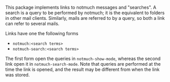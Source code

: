 This package implements links to notmuch messages and "searches".
A search is a query to be performed by notmuch; it is the equivalent
to folders in other mail clients.  Similarly, mails are referred to
by a query, so both a link can refer to several mails.

Links have one the following forms
- `notmuch:<search terms>`
- `notmuch-search:<search terms>`

The first form open the queries in `notmuch-show-mode`, whereas the
second link open it in `notmuch-search-mode`.  Note that queries are
performed at the time the link is opened, and the result may be
different from when the link was stored.
